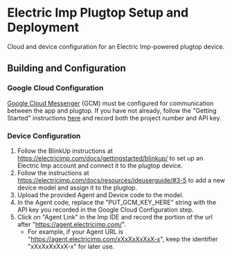 Electric Imp Plugtop Setup and Deployment
======================

Cloud and device configuration for an Electric Imp-powered plugtop device.

Building and Configuration
-----

### Google Cloud Configuration
[Google Cloud Messenger](https://developer.android.com/google/gcm/gcm.html) (GCM) must be configured for communication between the app and plugtop.  If you have not already, follow the "Getting Started" instructions [here](https://developer.android.com/google/gcm/gs.html) and record both the project number and API key.

### Device Configuration
1. Follow the BlinkUp instructions at https://electricimp.com/docs/gettingstarted/blinkup/ to set up an Electric Imp account and connect it to the plugtop device.
2. Follow the instructions at https://electricimp.com/docs/resources/ideuserguide/#3-5 to add a new device model and assign it to the plugtop.
3. Upload the provided Agent and Device code to the model.
4. In the Agent code, replace the "PUT\_GCM\_KEY_HERE" string with the API key you recorded in the Google Cloud Configuration step.
5. Click on "Agent Link" in the Imp IDE and record the portion of the url after 
"https://agent.electricimp.com/".
	* For example, if your Agent URL is  "https://agent.electricimp.com/xXxXxXxXxX-x", keep the identifier "xXxXxXxXxX-x" for later use.